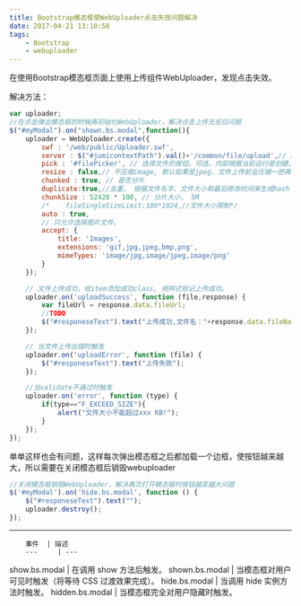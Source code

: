 ```yaml
---
title: Bootstrap模态框使WebUploader点击失效问题解决
date: 2017-04-21 13:10:50
tags:
    - Bootstrap
    - webuploader
---
```


在使用Bootstrap模态框页面上使用上传组件WebUploader，发现点击失效。

解决方法：

```javascript
var uploader;
//在点击弹出模态框的时候再初始化WebUploader，解决点击上传无反应问题
$("#myModal").on("shown.bs.modal",function(){
    uploader = WebUploader.create({
        swf : '/web/public/Uploader.swf',
        server : $("#jumicontextPath").val()+'/common/file/upload',// 后台路径
        pick : '#filePicker', // 选择文件的按钮。可选。内部根据当前运行是创建，可能是input元素，也可能是flash.
        resize : false,// 不压缩image, 默认如果是jpeg，文件上传前会压缩一把再上传！
        chunked : true, // 是否分片
        duplicate:true,//去重， 根据文件名字、文件大小和最后修改时间来生成hash Key.
        chunkSize : 52428 * 100, // 分片大小， 5M
        /*    fileSingleSizeLimit:100*1024,//文件大小限制*/
        auto : true,
        // 只允许选择图片文件。
        accept: {
            title: 'Images',
            extensions: 'gif,jpg,jpeg,bmp,png',
            mimeTypes: 'image/jpg,image/jpeg,image/png'
        }
    });

    // 文件上传成功，给item添加成功class, 用样式标记上传成功。
    uploader.on('uploadSuccess', function (file,response) {
        var fileUrl = response.data.fileUrl;
        //TODO
        $("#responeseText").text("上传成功,文件名："+response.data.fileName);
    });

    // 当文件上传出错时触发
    uploader.on('uploadError', function (file) {
        $("#responeseText").text("上传失败");
    });

    //当validate不通过时触发
    uploader.on('error', function (type) {
        if(type=="F_EXCEED_SIZE"){
            alert("文件大小不能超过xxx KB!");
        }
    });
});
```

单单这样也会有问题，这样每次弹出模态框之后都加载一个边框，使按钮越来越大，所以需要在关闭模态框后销毁webuploader


```javascript
//关闭模态框销毁WebUploader，解决再次打开模态框时按钮越变越大问题
$('#myModal').on('hide.bs.modal', function () {
    $("#responeseText").text("");
    uploader.destroy();
});
```


-----

        事件	| 描述
        ---     | ---
show.bs.modal	| 在调用 show 方法后触发。
shown.bs.modal	| 当模态框对用户可见时触发（将等待 CSS 过渡效果完成）。
hide.bs.modal	| 当调用 hide 实例方法时触发。
hidden.bs.modal	| 当模态框完全对用户隐藏时触发。

